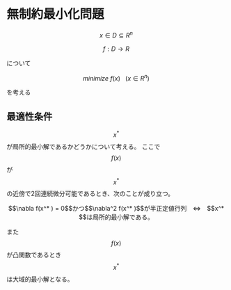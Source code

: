 # 無制約最小化問題

$$x \in D \subseteq R^n$$

$$f:D \rightarrow R $$

について

$$
minimize \ f(x) \ \ \ (x \in R^n)
$$

を考える

## 最適性条件

$$x^* $$が局所的最小解であるかどうかについて考える。
ここで$$f(x)$$が$$x^* $$の近傍で2回連続微分可能であるとき、次のことが成り立つ。

<center>
$$\nabla f(x^* ) = 0$$かつ$$\nabla^2 f(x^* )$$が半正定値行列　⇔　$$x^* $$は局所的最小解である。
</center>

また$$f(x)$$が凸関数であるとき$$x^* $$は大域的最小解となる。
